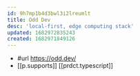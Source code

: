 ```yaml
---
id: 9h7mp1b4d3bwl3i2lreumlt
title: Odd Dev
desc: 'local-first, edge computing stack'
updated: 1682972835243
created: 1682971849126
---
```


- #url https://odd.dev/
- [[p.supports]] [[prdct.typescript]]